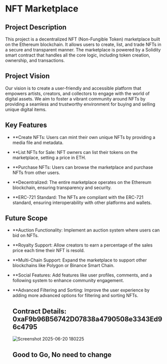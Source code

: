 # NFT Marketplace
## Project Description
This project is a decentralized NFT (Non-Fungible Token) marketplace built on the Ethereum blockchain. It allows users to create, list, and trade NFTs in a secure and transparent manner.
The marketplace is powered by a Solidity smart contract that handles all the core logic, including token creation, ownership, and transactions.

## Project Vision
Our vision is to create a user-friendly and accessible platform that empowers artists, creators, and collectors to engage with the world of digital assets.
We aim to foster a vibrant community around NFTs by providing a seamless and trustworthy environment for buying and selling unique digital items.

## Key Features
- **Create NFTs: Users can mint their own unique NFTs by providing a media file and metadata.

- **List NFTs for Sale: NFT owners can list their tokens on the marketplace, setting a price in ETH.

- **Purchase NFTs: Users can browse the marketplace and purchase NFTs from other users.

- **Decentralized: The entire marketplace operates on the Ethereum blockchain, ensuring transparency and security.

- **ERC-721 Standard: The NFTs are compliant with the ERC-721 standard, ensuring interoperability with other platforms and wallets.

## Future Scope
- **Auction Functionality: Implement an auction system where users can bid on NFTs.

- **Royalty Support: Allow creators to earn a percentage of the sales price each time their NFT is resold.

- **Multi-Chain Support: Expand the marketplace to support other blockchains like Polygon or Binance Smart Chain.

- **Social Features: Add features like user profiles, comments, and a following system to enhance community engagement.

- **Advanced Filtering and Sorting: Improve the user experience by adding more advanced options for filtering and sorting NFTs.

  ## Contract Details: 0xaF9b96B56742D07838a4790508e3343Ed96c4795
  ![Screenshot 2025-06-20 180225](https://github.com/user-attachments/assets/47bcaa4f-b545-4fdf-91c5-5e38c92ec497)

  ## Good to Go, No need to change



